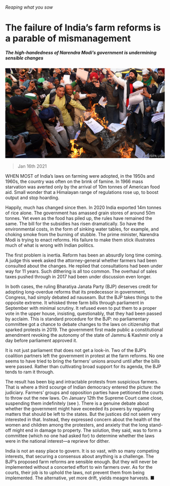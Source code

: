 ###### Reaping what you sow

# The failure of India’s farm reforms is a parable of mismanagement 

##### The high-handedness of Narendra Modi’s government is undermining sensible changes 

![image](images/20210116_ldp501.jpg) 

> Jan 16th 2021 


WHEN MOST of India’s laws on farming were adopted, in the 1950s and 1960s, the country was often on the brink of famine. In 1966 mass starvation was averted only by the arrival of 10m tonnes of American food aid. Small wonder that a Himalayan range of regulations rose up, to boost output and stop hoarding.


Happily, much has changed since then. In 2020 India exported 14m tonnes of rice alone. The government has amassed grain stores of around 50m tonnes. Yet even as the food has piled up, the rules have remained the same. The bill for the subsidies has risen dramatically. So have the environmental costs, in the form of sinking water tables, for example, and choking smoke from the burning of stubble. The prime minister, Narendra Modi is trying to enact reforms. His failure to make them stick illustrates much of what is wrong with Indian politics.



The first problem is inertia. Reform has been an absurdly long time coming. A judge this week asked the attorney-general whether farmers had been consulted about the changes. He replied that consultations had been under way for 11 years. Such dithering is all too common. The overhaul of sales taxes pushed through in 2017 had been under discussion even longer.


In both cases, the ruling Bharatiya Janata Party (BJP) deserves credit for adopting long-overdue reforms that its predecessor in government, Congress, had simply debated ad nauseam. But the BJP takes things to the opposite extreme. It whisked three farm bills through parliament in September with minimal scrutiny. It refused even to put them to a proper vote in the upper house, insisting, questionably, that they had been passed by acclaim. This is standard procedure for the BJP: no parliamentary committee got a chance to debate changes to the laws on citizenship that sparked protests in 2019. The government first made public a constitutional amendment revoking the autonomy of the state of Jammu &amp; Kashmir only a day before parliament approved it.


It is not just parliament that does not get a look-in. Two of the BJP’s coalition partners left the government in protest at the farm reforms. No one seems to have tried to bring the farmers’ unions around until after the bills were passed. Rather than cultivating broad support for its agenda, the BJP tends to ram it through.


The result has been big and intractable protests from suspicious farmers. That is where a third scourge of Indian democracy entered the picture: the judiciary. Farmers’ groups and opposition parties have petitioned the courts to throw out the new laws. On January 12th the Supreme Court came close, suspending them indefinitely (see ). There is a genuine debate about whether the government might have exceeded its powers by regulating matters that should be left to the states. But the justices did not seem very interested in that. Instead, they expressed concern about the health of the women and children among the protesters, and anxiety that the long stand-off might end in damage to property. The solution, they said, was to form a committee (which no one had asked for) to determine whether the laws were in the national interest—a reprieve for dither.


India is not an easy place to govern. It is so vast, with so many competing interests, that securing a consensus about anything is a challenge. The BJP’s proposed farm reforms are sensible enough. But they will never be implemented without a concerted effort to win farmers over. As for the courts, their job is to uphold the laws, not prevent them from being implemented. The alternative, yet more drift, yields meagre harvests. ■


